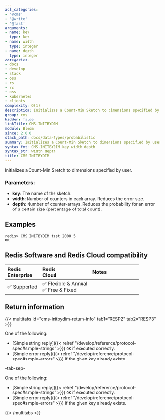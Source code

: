 ```yaml
---
acl_categories:
- '@cms'
- '@write'
- '@fast'
arguments:
- name: key
  type: key
- name: width
  type: integer
- name: depth
  type: integer
categories:
- docs
- develop
- stack
- oss
- rs
- rc
- oss
- kubernetes
- clients
complexity: O(1)
description: Initializes a Count-Min Sketch to dimensions specified by user
group: cms
hidden: false
linkTitle: CMS.INITBYDIM
module: Bloom
since: 2.0.0
stack_path: docs/data-types/probabilistic
summary: Initializes a Count-Min Sketch to dimensions specified by user
syntax_fmt: CMS.INITBYDIM key width depth
syntax_str: width depth
title: CMS.INITBYDIM
---
```

Initializes a Count-Min Sketch to dimensions specified by user.

### Parameters:

* **key**: The name of the sketch.
* **width**: Number of counters in each array. Reduces the error size.
* **depth**: Number of counter-arrays. Reduces the probability for an
    error of a certain size (percentage of total count).

## Examples

```
redis> CMS.INITBYDIM test 2000 5
OK
```

## Redis Software and Redis Cloud compatibility

| Redis<br />Enterprise | Redis<br />Cloud | <span style="min-width: 9em; display: table-cell">Notes</span> |
|:----------------------|:-----------------|:------|
| <span title="Supported">&#x2705; Supported</span><br /> | <span title="Supported">&#x2705; Flexible & Annual</span><br /><span title="Supported">&#x2705; Free & Fixed</nobr></span> |  |


## Return information

{{< multitabs id="cms-initbydim-return-info" 
    tab1="RESP2" 
    tab2="RESP3" >}}

One of the following:

* [Simple string reply]({{< relref "/develop/reference/protocol-spec#simple-strings" >}}) `OK` if executed correctly.
* [Simple error reply]({{< relref "/develop/reference/protocol-spec#simple-errors" >}}) if the given key already exists.

-tab-sep-

One of the following:

* [Simple string reply]({{< relref "/develop/reference/protocol-spec#simple-strings" >}}) `OK` if executed correctly.
* [Simple error reply]({{< relref "/develop/reference/protocol-spec#simple-errors" >}}) if the given key already exists.

{{< /multitabs >}}